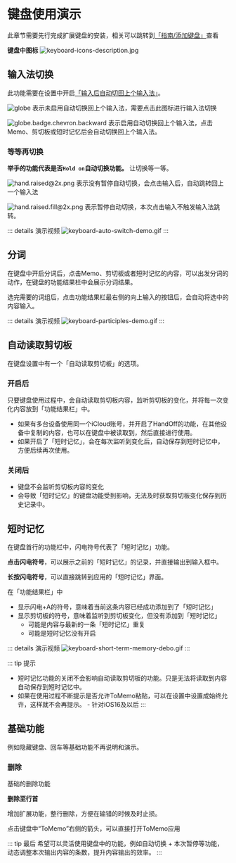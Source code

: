 # 键盘使用演示

此章节需要先行完成扩展键盘的安装，相关可以跳转到[「指南/添加键盘」](/guide/keyboard)查看

**键盘中图标**
![keyboard-icons-description.jpg](/images/keyboard/keyboard-icons-description.jpg)

## 输入法切换

此功能需要在设置中开启[「输入后自动切回上个输入法」](/guide/keyboard-settings)。

![globe](/images/keyboard/globe@2x.png)
表示未启用自动切换回上个输入法，需要点击此图标进行输入法切换

![globe.badge.chevron.backward](/images/keyboard/globe.badge.chevron.backward@2x.png)
表示启用自动切换回上个输入法，点击Memo、剪切板或短时记忆后会自动切换回上个输入法。

### 等等再切换
**举手的功能代表是否`Hold on`自动切换功能。** 让切换等一等。

![hand.raised@2x.png](/images/keyboard/hand.raised@2x.png)
表示没有暂停自动切换，会点击输入后，自动跳转回上一个输入法

![hand.raised.fill@2x.png](/images/keyboard/hand.raised.fill@2x.png)
表示暂停自动切换，本次点击输入不触发输入法跳转。

::: details 演示视频
![keyboard-auto-switch-demo.gif](/images/keyboard/keyboard-auto-switch-demo.gif)
:::

## 分词
在键盘中开启分词后，点击Memo、剪切板或者短时记忆的内容，可以出发分词的动作，在键盘的功能结果栏中会展示分词结果。

选完需要的词组后，点击功能结果栏最右侧的向上输入的按钮后，会自动将选中的内容输入。

::: details 演示视频
![keyboard-participles-demo.gif](/images/keyboard/keyboard-participles-demo.gif)
:::

## 自动读取剪切板
在键盘设置中有一个「自动读取剪切板」的选项。

### 开启后
只要键盘使用过程中，会自动读取剪切板内容，监听剪切板的变化，并将每一次变化内容放到「功能结果栏」中。
- 如果有多台设备使用同一个iCloud账号，并开启了HandOff的功能，在其他设备中复制的内容，也可以在键盘中被读取到，然后直接进行使用。
- 如果开启了「短时记忆」，会在每次监听到变化后，自动保存到短时记忆中，方便后续再次使用。

### 关闭后
- 键盘不会监听剪切板内容的变化
- 会导致「短时记忆」的键盘功能受到影响，无法及时获取剪切板变化保存到历史记录中。

## 短时记忆
在键盘首行的功能栏中，闪电符号代表了「短时记忆」功能。

**点击闪电符号**，可以展示之前的「短时记忆」的记录，并直接输出到输入框中。

**长按闪电符号**，可以直接跳转到应用的「短时记忆」界面。

在「功能结果栏」中
- 显示闪电+A的符号，意味着当前这条内容已经成功添加到了「短时记忆」
- 显示剪切板的符号，意味着监听到剪切板变化，但没有添加到「短时记忆」
    - 可能是内容与最新的一条「短时记忆」重复 
    - 可能是短时记忆没有开启

::: details 演示视频
![keyboard-short-term-memory-debo.gif](/images/keyboard/keyboard-short-term-memory-debo.gif)
:::

::: tip 提示
- 短时记忆功能的关闭不会影响自动读取剪切板的功能。只是无法将读取到内容自动保存到短时记忆中。
- 如果在使用过程不断提示是否允许ToMemo粘贴，可以在设置中设置成始终允许，这样就不会再提示。 - 针对iOS16及以后
:::

## 基础功能
例如隐藏键盘、回车等基础功能不再说明和演示。

### 删除
基础的删除功能

**删除至行首**

增加扩展功能，整行删除，方便在输错的时候及时止损。

点击键盘中“ToMemo”右侧的箭头，可以直接打开ToMemo应用

::: tip 最后
希望可以灵活使用键盘中的功能，例如自动切换 + 本次暂停等功能，动态调整本次输出内容的条数，提升内容输出的效率。
:::
